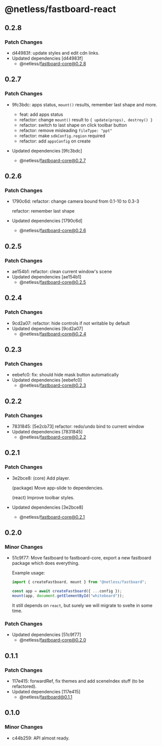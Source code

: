 # @netless/fastboard-react

## 0.2.8

### Patch Changes

- d44983f: update styles and edit cdn links.
- Updated dependencies [d44983f]
  - @netless/fastboard-core@0.2.8

## 0.2.7

### Patch Changes

- 9fc3bdc: apps status, `mount()` results, remember last shape and more.

  - feat: add apps status
  - refactor: change `mount()` result to `{ update(props), destroy() }`
  - refactor: switch to last shape on click toolbar button
  - refactor: remove misleading `fileType: "ppt"`
  - refactor: make `sdkConfig.region` required
  - refactor: add `appsConfig` on create

- Updated dependencies [9fc3bdc]
  - @netless/fastboard-core@0.2.7

## 0.2.6

### Patch Changes

- 1790c6d: refactor: change camera bound from 0.1-10 to 0.3-3

  refactor: remember last shape

- Updated dependencies [1790c6d]
  - @netless/fastboard-core@0.2.6

## 0.2.5

### Patch Changes

- ae154b1: refactor: clean current window's scene
- Updated dependencies [ae154b1]
  - @netless/fastboard-core@0.2.5

## 0.2.4

### Patch Changes

- 9cd2a07: refactor: hide controls if not writable by default
- Updated dependencies [9cd2a07]
  - @netless/fastboard-core@0.2.4

## 0.2.3

### Patch Changes

- eebefc0: fix: should hide mask button automatically
- Updated dependencies [eebefc0]
  - @netless/fastboard-core@0.2.3

## 0.2.2

### Patch Changes

- 7831845: [5e2cb73] refactor: redo/undo bind to current window
- Updated dependencies [7831845]
  - @netless/fastboard-core@0.2.2

## 0.2.1

### Patch Changes

- 3e2bce8: (core) Add player.

  (package) Move app-slide to dependencies.

  (react) Improve toolbar styles.

- Updated dependencies [3e2bce8]
  - @netless/fastboard-core@0.2.1

## 0.2.0

### Minor Changes

- 51c9f77: Move fastboard to fastboard-core, export a new fastboard package which does everything.

  Example usage:

  ```ts
  import { createFastboard, mount } from "@netless/fastboard";

  const app = await createFastboard({ ...config });
  mount(app, document.getElementById("whiteboard"));
  ```

  It still depends on `react`, but surely we will migrate to svelte in some time.

### Patch Changes

- Updated dependencies [51c9f77]
  - @netless/fastboard-core@0.2.0

## 0.1.1

### Patch Changes

- 117e415: forwardRef, fix themes and add sceneIndex stuff (to be refactored).
- Updated dependencies [117e415]
  - @netless/fastboard@0.1.1

## 0.1.0

### Minor Changes

- c44b259: API almost ready.

